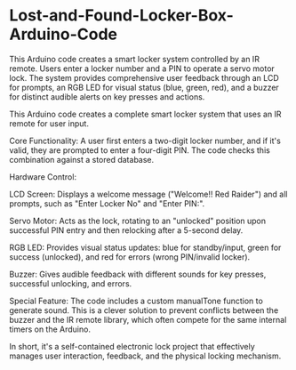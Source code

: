 # Lost-and-Found-Locker-Box-Arduino-Code
This Arduino code creates a smart locker system controlled by an IR remote. Users enter a locker number and a PIN to operate a servo motor lock. The system provides comprehensive user feedback through an LCD for prompts, an RGB LED for visual status (blue, green, red), and a buzzer for distinct audible alerts on key presses and actions.

This Arduino code creates a complete smart locker system that uses an IR remote for user input.

Core Functionality: A user first enters a two-digit locker number, and if it's valid, they are prompted to enter a four-digit PIN. The code checks this combination against a stored database.

Hardware Control:

LCD Screen: Displays a welcome message ("Welcome!! Red Raider") and all prompts, such as "Enter Locker No" and "Enter PIN:".

Servo Motor: Acts as the lock, rotating to an "unlocked" position upon successful PIN entry and then relocking after a 5-second delay.

RGB LED: Provides visual status updates: blue for standby/input, green for success (unlocked), and red for errors (wrong PIN/invalid locker).

Buzzer: Gives audible feedback with different sounds for key presses, successful unlocking, and errors.

Special Feature: The code includes a custom manualTone function to generate sound. This is a clever solution to prevent conflicts between the buzzer and the IR remote library, which often compete for the same internal timers on the Arduino.

In short, it's a self-contained electronic lock project that effectively manages user interaction, feedback, and the physical locking mechanism.
